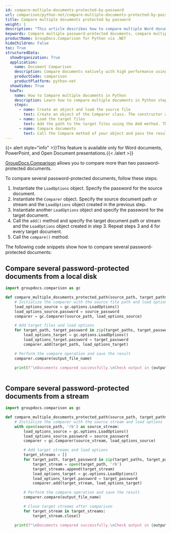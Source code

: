 ```yaml
---
id: compare-multiple-documents-protected-by-password
url: comparison/python-net/compare-multiple-documents-protected-by-password
title: Compare multiple documents protected by password
weight: 1
description: "This article describes how to compare multiple Word documents or PowerPoint presentations protected by password using GroupDocs.Comparison for Python via .NET API."
keywords: Compare multiple password-protected documents, compare multiple protected documents
productName: GroupDocs.Comparison for Python via .NET
hideChildren: False
toc: True
structuredData:
  showOrganization: True
  application:
    name: Document Comparison
    description: Compare documents natively with high performance using Python language and GroupDocs.Comparison for Python via .NET
    productCode: comparison
    productPlatform: python-net
  showVideo: True
  howTo:
    name: How to Compare multiple documents in Python
    description: Learn how to compare multiple documents in Python step by step
    steps:
      - name: Create an object and load the source file
        text: Create an object of the Comparer class. The constructor accepts the source file path or source file stream as the first parameter and a LoadOption object as a second parameter. You may specify absolute or relative file paths as per your requirements.
      - name: Load the target files
        text: Add the path to the target files using the Add method. The second parameter is a LoadOption object that contains the password.
      - name: Compare documents
        text: Call the Compare method of your object and pass the resulting file path as the parameter.
---
```


{{< alert style="info" >}}This feature is available only for Word documents, PowerPoint, and Open Document presentations.{{< /alert >}}

[GroupDocs.Comparison](https://products.groupdocs.com/comparison/python-net) allows you to compare more than two password-protected documents.

To compare several password-protected documents, follow these steps:

1.  Instantiate the `LoadOptions`<!--](https://reference.groupdocs.com/comparison/python-net/com.groupdocs.comparison.options.load/loadoptions)--> object. Specify the password for the source document.
2.  Instantiate the `Comparer`<!--](https://reference.groupdocs.com/comparison/python-net/com.groupdocs.comparison/comparer)--> object. Specify the source document path or stream and the `LoadOptions`<!--](https://reference.groupdocs.com/comparison/python-net/com.groupdocs.comparison.options.load/loadoptions)--> object created in the previous step.
3.  Instantiate another `LoadOptions`<!--](https://reference.groupdocs.com/comparison/python-net/com.groupdocs.comparison.options.load/loadoptions)--> object and specify the password for the target document.
4.  Call the `add()`<!--](https://reference.groupdocs.com/comparison/python-net/com.groupdocs.comparison/comparer/#add-java.lang.String-com.groupdocs.comparison.options.load.LoadOptions-)--> method and specify the target document path or stream and the `LoadOptions`<!--](https://reference.groupdocs.com/comparison/python-net/com.groupdocs.comparison.options.load/loadoptions)--> object created in step 3. Repeat steps 3 and 4 for every target document.
5.  Call the `compare()`<!--](https://reference.groupdocs.com/comparison/python-net/com.groupdocs.comparison/comparer/#compare-java.lang.String-)--> method.

The following code snippets show how to compare several password-protected documents:

## Compare several password-protected documents from a local disk

```python
import groupdocs.comparison as gc

def compare_multiple_documents_protected_path(source_path, target_paths, source_password, target_passwords, output_file_name):
    # Initialize the comparer with the source file path and load options
    load_options_source = gc.options.LoadOptions()
    load_options_source.password = source_password
    comparer = gc.Comparer(source_path, load_options_source)

    # Add target files and load options
    for target_path, target_password in zip(target_paths, target_passwords):
        load_options_target = gc.options.LoadOptions()
        load_options_target.password = target_password
        comparer.add(target_path, load_options_target)

    # Perform the compare operation and save the result
    comparer.compare(output_file_name)

    print(f"\nDocuments compared successfully.\nCheck output in {output_file_name}.")
    
```

## Compare several password-protected documents from a stream

```python
import groupdocs.comparison as gc

def compare_multiple_documents_protected_path(source_path, target_paths, source_password, target_passwords, output_file_name):
    # Initialize the comparer with the source stream and load options
    with open(source_path, 'rb') as source_stream:
        load_options_source = gc.options.LoadOptions()
        load_options_source.password = source_password
        comparer = gc.Comparer(source_stream, load_options_source)

        # Add target streams and load options
        target_streams = []
        for target_path, target_password in zip(target_paths, target_passwords):
            target_stream = open(target_path, 'rb')
            target_streams.append(target_stream)
            load_options_target = gc.options.LoadOptions()
            load_options_target.password = target_password
            comparer.add(target_stream, load_options_target)

        # Perform the compare operation and save the result
        comparer.compare(output_file_name)

        # Close target streams after comparison
        for target_stream in target_streams:
            target_stream.close()

    print(f"\nDocuments compared successfully.\nCheck output in {output_file_name}.")
```